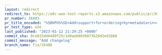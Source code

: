 ```yaml
---
layout: redirect
redirect_to: https://a8c-woo-test-reports.s3.amazonaws.com/public/pr/36403/e2e/index.html
pr_number: 36403
pr_title_encoded: "%5BHPOS%5D+Add+support+for+ordering+by+metadata+in+order+queries"
pr_test_type: e2e
last_published: "2023-01-12 21:29:25 +0000"
commit_sha: 0ce815d46489f25c1d9ae60936073b29d2ed1868
commit_message: "Add changelog"
branch_name: fix/35486
---
```

